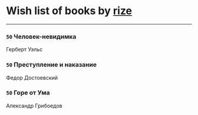 # Wish list of books by [rize](https://plus.google.com/101531492482227595895)
---

### `50` Человек-невидимка
Герберт Уэльс

### `50` Преступление и наказание
Федор Достоевский

### `50` Горе от Ума
Александр Грибоедов

